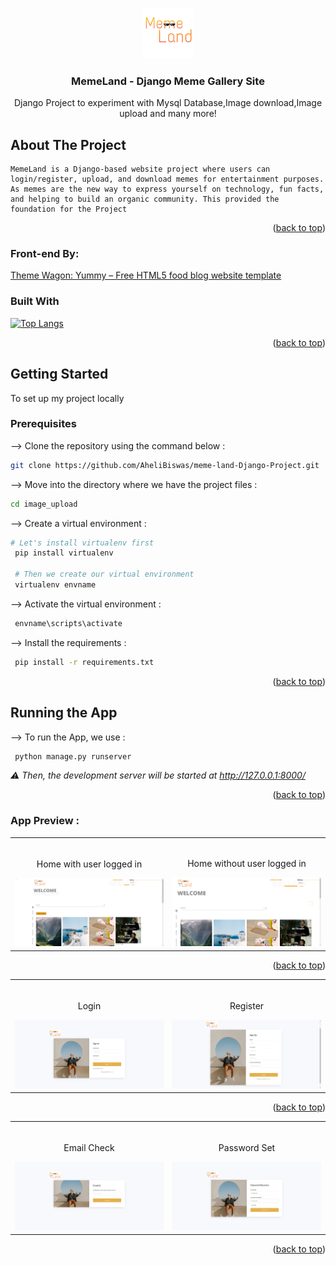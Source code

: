 <!-- Improved compatibility of back to top link: See: https://github.com/othneildrew/Best-README-Template/pull/73 -->
<a name="readme-top"></a>
<!--
*** Thanks for checking out the Best-README-Template. If you have a suggestion
*** that would make this better, please fork the repo and create a pull request
*** or simply open an issue with the tag "enhancement".
*** Don't forget to give the project a star!
*** Thanks again! Now go create something AMAZING! :D
-->



<!-- PROJECT SHIELDS -->
<!--
*** I'm using markdown "reference style" links for readability.
*** Reference links are enclosed in brackets [ ] instead of parentheses ( ).
*** See the bottom of this document for the declaration of the reference variables
*** for contributors-url, forks-url, etc. This is an optional, concise syntax you may use.
*** https://www.markdownguide.org/basic-syntax/#reference-style-links
-->




<!-- PROJECT LOGO -->
<br />
<div align="center">
  <a href="">
    <img src="doc_image/logo.jpg" alt="Logo" width="80" height="80">
  </a>

<h3 align="center">MemeLand - Django Meme Gallery Site</h3>

  <p align="center">
    Django Project to experiment with Mysql Database,Image download,Image upload and many more!
    <br />
  </p>
</div>

<!-- ABOUT THE PROJECT -->
## About The Project

    MemeLand is a Django-based website project where users can login/register, upload, and download memes for entertainment purposes. As memes are the new way to express yourself on technology, fun facts, and helping to build an organic community. This provided the foundation for the Project

<p align="right">(<a href="#readme-top">back to top</a>)</p>

### Front-end By:
<p><a href="https://themewagon.com/themes/free-html5-food-blog-website-template-yummy/"> Theme Wagon: Yummy – Free HTML5 food blog website template</a>  </p>

### Built With
[![Top Langs](https://github-readme-stats.vercel.app/api/top-langs/?username=ahelibiswas)](https://github.com/ahelibiswas/github-readme-stats)

<p align="right">(<a href="#readme-top">back to top</a>)</p>



<!-- GETTING STARTED -->
## Getting Started

To set up my project locally

### Prerequisites

--> Clone the repository using the command below :
  ```sh
 git clone https://github.com/AheliBiswas/meme-land-Django-Project.git
  ```

--> Move into the directory where we have the project files :
   ```sh
   cd image_upload
   ```
--> Create a virtual environment :
   ```sh
   # Let's install virtualenv first
    pip install virtualenv

    # Then we create our virtual environment
    virtualenv envname
   ```
--> Activate the virtual environment :
   ```sh
    envname\scripts\activate
   ```
--> Install the requirements :
   ```sh
    pip install -r requirements.txt

   ```

<p align="right">(<a href="#readme-top">back to top</a>)</p>



<!-- USAGE EXAMPLES -->
## Running the App

--> To run the App, we use :
   ```sh
    python manage.py runserver

   ```

_⚠ Then, the development server will be started at http://127.0.0.1:8000/_

<p align="right">(<a href="#readme-top">back to top</a>)</p>


<!-- App Preview -->
### App Preview :

<table width="100%"> 
<tr>
<td width="50%">      
&nbsp; 
<br>
<p align="center">
  Home with user logged in
</p>
<img src="doc_image/home with login.png">
</td> 
<td width="50%">
<br>
<p align="center">
  Home without user logged in
</p>
<img src="doc_image/home withou login.png">  
</td>
</table>
<p align="right">(<a href="#readme-top">back to top</a>)</p>

<table width="100%"> 
<tr>
<td width="50%">      
&nbsp; 
<br>
<p align="center">
  Login
</p>
<img src="doc_image/login.png">
</td> 
<td width="50%">
<br>
<p align="center">
  Register
</p>
<img src="doc_image/register.png">  
</td>
</table>
<p align="right">(<a href="#readme-top">back to top</a>)</p>

<table width="100%"> 
<tr>
<td width="50%">      
&nbsp; 
<br>
<p align="center">
  Email Check
</p>
<img src="doc_image/email verification.png">
</td> 
<td width="50%">
<br>
<p align="center">
  Password Set
</p>
<img src="doc_image/new password set 2.png">  
</td>
</table>
<p align="right">(<a href="#readme-top">back to top</a>)</p>





<!-- MARKDOWN LINKS & IMAGES -->
<!-- https://www.markdownguide.org/basic-syntax/#reference-style-links -->
[contributors-shield]: https://img.shields.io/github/contributors/github_username/repo_name.svg?style=for-the-badge
[contributors-url]: https://github.com/github_username/repo_name/graphs/contributors
[forks-shield]: https://img.shields.io/github/forks/github_username/repo_name.svg?style=for-the-badge
[forks-url]: https://github.com/github_username/repo_name/network/members
[stars-shield]: https://img.shields.io/github/stars/github_username/repo_name.svg?style=for-the-badge
[stars-url]: https://github.com/github_username/repo_name/stargazers
[issues-shield]: https://img.shields.io/github/issues/github_username/repo_name.svg?style=for-the-badge
[issues-url]: https://github.com/github_username/repo_name/issues
[license-shield]: https://img.shields.io/github/license/github_username/repo_name.svg?style=for-the-badge
[license-url]: https://github.com/github_username/repo_name/blob/master/LICENSE.txt
[linkedin-shield]: https://img.shields.io/badge/-LinkedIn-black.svg?style=for-the-badge&logo=linkedin&colorB=555
[linkedin-url]: https://linkedin.com/in/linkedin_username
[product-screenshot]: images/screenshot.png
[Next.js]: https://img.shields.io/badge/next.js-000000?style=for-the-badge&logo=nextdotjs&logoColor=white
[Next-url]: https://nextjs.org/
[React.js]: https://img.shields.io/badge/React-20232A?style=for-the-badge&logo=react&logoColor=61DAFB
[React-url]: https://reactjs.org/
[Vue.js]: https://img.shields.io/badge/Vue.js-35495E?style=for-the-badge&logo=vuedotjs&logoColor=4FC08D
[Vue-url]: https://vuejs.org/
[Angular.io]: https://img.shields.io/badge/Angular-DD0031?style=for-the-badge&logo=angular&logoColor=white
[Angular-url]: https://angular.io/
[Svelte.dev]: https://img.shields.io/badge/Svelte-4A4A55?style=for-the-badge&logo=svelte&logoColor=FF3E00
[Svelte-url]: https://svelte.dev/
[Laravel.com]: https://img.shields.io/badge/Laravel-FF2D20?style=for-the-badge&logo=laravel&logoColor=white
[Laravel-url]: https://laravel.com
[Bootstrap.com]: https://img.shields.io/badge/Bootstrap-563D7C?style=for-the-badge&logo=bootstrap&logoColor=white
[Bootstrap-url]: https://getbootstrap.com
[JQuery.com]: https://img.shields.io/badge/jQuery-0769AD?style=for-the-badge&logo=jquery&logoColor=white
[JQuery-url]: https://jquery.com 
